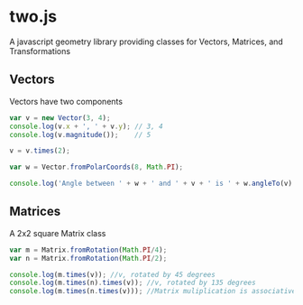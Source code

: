 two.js
======

A javascript geometry library providing classes for Vectors, Matrices, and Transformations

Vectors
-------

Vectors have two components

```javascript
var v = new Vector(3, 4);
console.log(v.x + ', ' + v.y); // 3, 4
console.log(v.magnitude());    // 5

v = v.times(2);

var w = Vector.fromPolarCoords(8, Math.PI);

console.log('Angle between ' + w + ' and ' + v + ' is ' + w.angleTo(v) + ' radians');
```

Matrices
--------

A 2x2 square Matrix class

```javascript
var m = Matrix.fromRotation(Math.PI/4);
var n = Matrix.fromRotation(Math.PI/2);

console.log(m.times(v)); //v, rotated by 45 degrees
console.log(m.times(n).times(v)); //v, rotated by 135 degrees
console.log(m.times(n.times(v))); //Matrix muliplication is associative, so this will always be the same as the previous line
```
